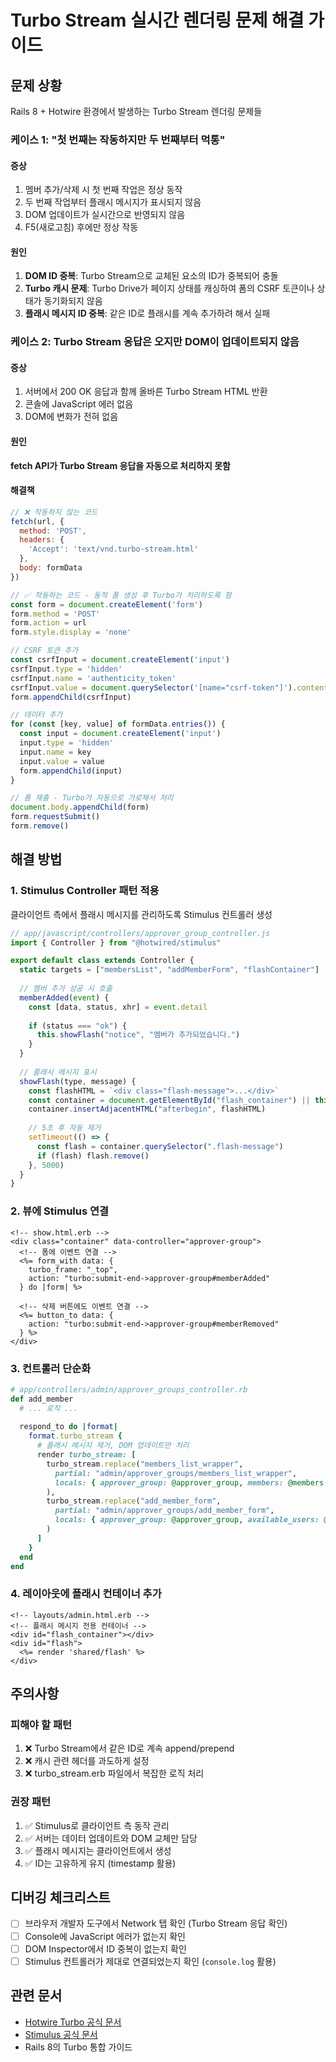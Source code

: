 # Turbo Stream 실시간 렌더링 문제 해결 가이드

## 문제 상황
Rails 8 + Hotwire 환경에서 발생하는 Turbo Stream 렌더링 문제들

### 케이스 1: "첫 번째는 작동하지만 두 번째부터 먹통"
#### 증상
1. 멤버 추가/삭제 시 첫 번째 작업은 정상 동작
2. 두 번째 작업부터 플래시 메시지가 표시되지 않음
3. DOM 업데이트가 실시간으로 반영되지 않음
4. F5(새로고침) 후에만 정상 작동

#### 원인
1. **DOM ID 중복**: Turbo Stream으로 교체된 요소의 ID가 중복되어 충돌
2. **Turbo 캐시 문제**: Turbo Drive가 페이지 상태를 캐싱하여 폼의 CSRF 토큰이나 상태가 동기화되지 않음
3. **플래시 메시지 ID 중복**: 같은 ID로 플래시를 계속 추가하려 해서 실패

### 케이스 2: Turbo Stream 응답은 오지만 DOM이 업데이트되지 않음
#### 증상
1. 서버에서 200 OK 응답과 함께 올바른 Turbo Stream HTML 반환
2. 콘솔에 JavaScript 에러 없음
3. DOM에 변화가 전혀 없음

#### 원인
**fetch API가 Turbo Stream 응답을 자동으로 처리하지 못함**

#### 해결책
```javascript
// ❌ 작동하지 않는 코드
fetch(url, {
  method: 'POST',
  headers: {
    'Accept': 'text/vnd.turbo-stream.html'
  },
  body: formData
})

// ✅ 작동하는 코드 - 동적 폼 생성 후 Turbo가 처리하도록 함
const form = document.createElement('form')
form.method = 'POST'
form.action = url
form.style.display = 'none'

// CSRF 토큰 추가
const csrfInput = document.createElement('input')
csrfInput.type = 'hidden'
csrfInput.name = 'authenticity_token'
csrfInput.value = document.querySelector('[name="csrf-token"]').content
form.appendChild(csrfInput)

// 데이터 추가
for (const [key, value] of formData.entries()) {
  const input = document.createElement('input')
  input.type = 'hidden'
  input.name = key
  input.value = value
  form.appendChild(input)
}

// 폼 제출 - Turbo가 자동으로 가로채서 처리
document.body.appendChild(form)
form.requestSubmit()
form.remove()
```

## 해결 방법

### 1. Stimulus Controller 패턴 적용
클라이언트 측에서 플래시 메시지를 관리하도록 Stimulus 컨트롤러 생성

```javascript
// app/javascript/controllers/approver_group_controller.js
import { Controller } from "@hotwired/stimulus"

export default class extends Controller {
  static targets = ["membersList", "addMemberForm", "flashContainer"]
  
  // 멤버 추가 성공 시 호출
  memberAdded(event) {
    const [data, status, xhr] = event.detail
    
    if (status === "ok") {
      this.showFlash("notice", "멤버가 추가되었습니다.")
    }
  }
  
  // 플래시 메시지 표시
  showFlash(type, message) {
    const flashHTML = `<div class="flash-message">...</div>`
    const container = document.getElementById("flash_container") || this.element
    container.insertAdjacentHTML("afterbegin", flashHTML)
    
    // 5초 후 자동 제거
    setTimeout(() => {
      const flash = container.querySelector(".flash-message")
      if (flash) flash.remove()
    }, 5000)
  }
}
```

### 2. 뷰에 Stimulus 연결
```erb
<!-- show.html.erb -->
<div class="container" data-controller="approver-group">
  <!-- 폼에 이벤트 연결 -->
  <%= form_with data: { 
    turbo_frame: "_top",
    action: "turbo:submit-end->approver-group#memberAdded"
  } do |form| %>
  
  <!-- 삭제 버튼에도 이벤트 연결 -->
  <%= button_to data: {
    action: "turbo:submit-end->approver-group#memberRemoved"
  } %>
</div>
```

### 3. 컨트롤러 단순화
```ruby
# app/controllers/admin/approver_groups_controller.rb
def add_member
  # ... 로직 ...
  
  respond_to do |format|
    format.turbo_stream {
      # 플래시 메시지 제거, DOM 업데이트만 처리
      render turbo_stream: [
        turbo_stream.replace("members_list_wrapper", 
          partial: "admin/approver_groups/members_list_wrapper", 
          locals: { approver_group: @approver_group, members: @members }
        ),
        turbo_stream.replace("add_member_form",
          partial: "admin/approver_groups/add_member_form",
          locals: { approver_group: @approver_group, available_users: @available_users }
        )
      ]
    }
  end
end
```

### 4. 레이아웃에 플래시 컨테이너 추가
```erb
<!-- layouts/admin.html.erb -->
<!-- 플래시 메시지 전용 컨테이너 -->
<div id="flash_container"></div>
<div id="flash">
  <%= render 'shared/flash' %>
</div>
```

## 주의사항

### 피해야 할 패턴
1. ❌ Turbo Stream에서 같은 ID로 계속 append/prepend
2. ❌ 캐시 관련 헤더를 과도하게 설정
3. ❌ turbo_stream.erb 파일에서 복잡한 로직 처리

### 권장 패턴
1. ✅ Stimulus로 클라이언트 측 동작 관리
2. ✅ 서버는 데이터 업데이트와 DOM 교체만 담당
3. ✅ 플래시 메시지는 클라이언트에서 생성
4. ✅ ID는 고유하게 유지 (timestamp 활용)

## 디버깅 체크리스트
- [ ] 브라우저 개발자 도구에서 Network 탭 확인 (Turbo Stream 응답 확인)
- [ ] Console에 JavaScript 에러가 없는지 확인
- [ ] DOM Inspector에서 ID 중복이 없는지 확인
- [ ] Stimulus 컨트롤러가 제대로 연결되었는지 확인 (`console.log` 활용)

## 관련 문서
- [Hotwire Turbo 공식 문서](https://turbo.hotwired.dev)
- [Stimulus 공식 문서](https://stimulus.hotwired.dev)
- Rails 8의 Turbo 통합 가이드